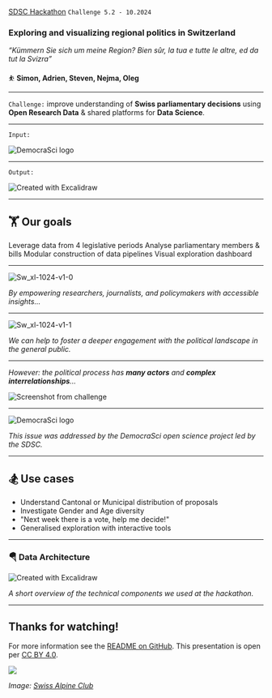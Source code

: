 [SDSC Hackathon](https://sdsc-hackathons.ch/) `Challenge 5.2 - 10.2024`

### Exploring and visualizing regional politics in Switzerland

_“Kümmern Sie sich um meine Region? Bien sûr, la tua e tutte le altre, ed da tut la Svizra”_

⛹️ **Simon, Adrien, Steven, Nejma, Oleg**

---

`Challenge:` improve understanding of **Swiss parliamentary decisions** using **Open Research Data** & shared platforms for **Data Science**.

---

`Input:` 

![DemocraSci logo](https://hackmd.io/_uploads/H150QkteJl.png)

---

`Output:` 

![Created with Excalidraw](https://hackmd.io/_uploads/ry0tWytgyx.png)

---

## 🏋️ Our goals

 Leverage data from 4 legislative periods
 Analyse parliamentary members & bills
 Modular construction of data pipelines
 Visual exploration dashboard

---

![Sw_xl-1024-v1-0](https://hackmd.io/_uploads/S1jrQ1Kxkg.jpg)

_By empowering researchers, journalists, and policymakers with accessible insights..._

---

![Sw_xl-1024-v1-1](https://hackmd.io/_uploads/B1QB-ytgyx.jpg)

_We can help to foster a deeper engagement with the political landscape in the general public._

---

_However: the political process has **many actors** and **complex interrelationships**..._

![Screenshot from challenge](https://hackmd.io/_uploads/HJT4zkYlke.png)

---

![DemocraSci logo](https://hackmd.io/_uploads/H150QkteJl.png)

_This issue was addressed by the DemocraSci open science project led by the SDSC._

---

## 🏂 Use cases

- Understand Cantonal or Municipal distribution of proposals
- Investigate Gender and Age diversity
- "Next week there is a vote, help me decide!"
- Generalised exploration with interactive tools

---

### 🪂 Data Architecture

![Created with Excalidraw](https://hackmd.io/_uploads/ry0tWytgyx.png)

_A short overview of the technical components we used at the hackathon._

---

## Thanks for watching!

For more information see the [README on GitHub](https://github.com/fluchairesteven/hackathon-24-lagginhorn2). This presentation is open per [CC BY 4.0](https://creativecommons.org/licenses/by/4.0/).

![](https://www.sac-cas.ch/processed/sa2020assetsprod/b/e/csm_1541754019_1925628968master_3041d96d37.jpg)

_Image: [Swiss Alpine Club](https://www.sac-cas.ch/de/huetten-und-touren/sac-tourenportal/lagginhorn-1000/hochtouren/)_
